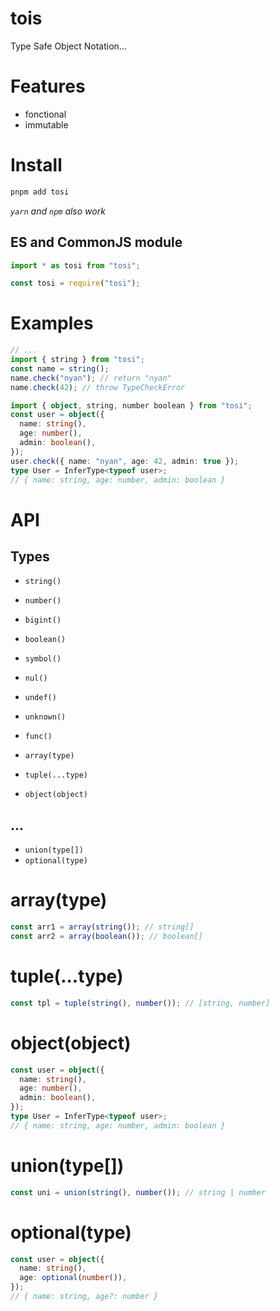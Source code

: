# tois

Type Safe Object Notation...

# Features

- fonctional
- immutable

# Install

```bash
pnpm add tosi
```
_`yarn` and `npm` also work_


## ES and CommonJS module

```ts
import * as tosi from "tosi";
```

```ts
const tosi = require("tosi");
```

# Examples

```ts
// ...
import { string } from "tosi";
const name = string();
name.check("nyan"); // return "nyan"
name.check(42); // throw TypeCheckError
```

```ts
import { object, string, number boolean } from "tosi";
const user = object({
  name: string(),
  age: number(),
  admin: boolean(),
});
user.check({ name: "nyan", age: 42, admin: true });
type User = InferType<typeof user>;
// { name: string, age: number, admin: boolean }
```

# API

## Types

- `string()`
- `number()`
- `bigint()`
- `boolean()`
- `symbol()`

- `nul()`
- `undef()`
- `unknown()`

- `func()`

- `array(type)`
- `tuple(...type)`
- `object(object)`

## ...

- `union(type[])`
- `optional(type)`

# array(type)

```ts
const arr1 = array(string()); // string[]
const arr2 = array(boolean()); // boolean[]
```

# tuple(...type)

```ts
const tpl = tuple(string(), number()); // [string, number]
```

# object(object)

```ts
const user = object({
  name: string(),
  age: number(),
  admin: boolean(),
});
type User = InferType<typeof user>;
// { name: string, age: number, admin: boolean }
```

# union(type[])

```ts
const uni = union(string(), number()); // string | number
```

# optional(type)

```ts
const user = object({
  name: string(),
  age: optional(number()),
});
// { name: string, age?: number }
```
